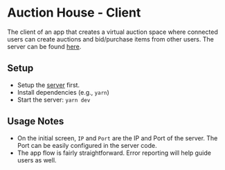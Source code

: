 # Auction House - Client

The client of an app that creates a virtual auction space where connected users can create auctions and bid/purchase items from other users.  The server can be found [here](https://github.com/allengustrowsky/BiddingHouseServer).

## Setup
- Setup the [server](https://github.com/allengustrowsky/BiddingHouseServer) first.
- Install dependencies (e.g., `yarn`)
- Start the server: `yarn dev`

## Usage Notes
- On the initial screen, `IP` and `Port` are the IP and Port of the server.  The Port can be easily configured in the server code.
- The app flow is fairly straightforward. Error reporting will help guide users as well.